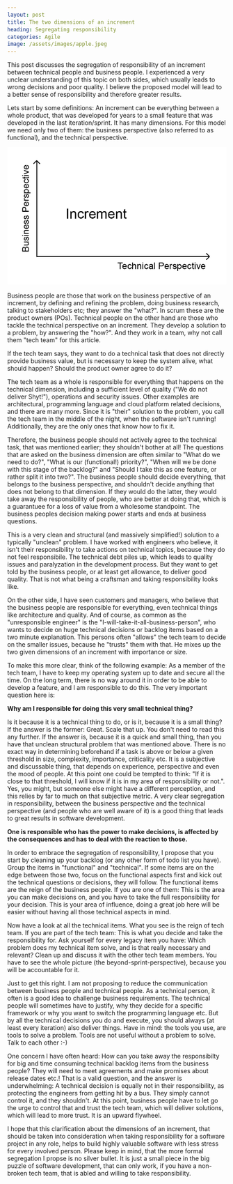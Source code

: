 ```yaml
---
layout: post
title: The two dimensions of an increment
heading: Segregating responsibility
categories: Agile
image: /assets/images/apple.jpeg
---
```


This post discusses the segregation of responsibility of an increment between technical people and business people. I experienced a very unclear understanding of this topic on both sides, which usually leads to wrong decisions and poor quality. I believe the proposed model will lead to a better sense of responsibility and therefore greater results.

Lets start by some definitions: An increment can be everything between a whole product, that was
developed for years to a small feature that was developed in the last iteration/sprint.
It has many dimensions. For this model we need only two of them: the business perspective (also referred
to as functional), and the technical perspective.

![](../images/increment_dimensions.png)

Business people are those that work on the business perspective of an increment, by defining and refining the problem, doing business research, talking to stakeholders etc; they answer the "what?". In scrum these are the product owners (POs). Technical people on the other hand are those who tackle the technical perspective on an increment. They develop a solution to a problem, by answering the "how?". And they work in a team, why not call them "tech team" for this article.

If the tech team says, they want to do a technical task that does not directly provide business value,
but is necessary to keep the system alive, what should happen? Should the product owner agree to do it?

The tech team as a whole is responsible for everything that happens on the technical dimension, including a sufficient level of quality ("We do not deliver Shyt!"), operations and security issues. Other examples are architectural, programming language and cloud platform related decisions, and there are many more. Since it is "their" solution to the problem, you call the tech team in the middle of the night, when the software isn't  running! Additionally, they are the only ones that know how to fix it.

Therefore, the business people should not actively agree to the technical task, that was mentioned
earlier; they shouldn't bother at all! The questions that are asked on the business dimension are often similar to "What do we need to do?", "What is our (functional!) priority?", "When will we be done with this stage of the backlog?" and "Should I take this as one feature, or rather split it into two?". The business people should decide everything, that belongs to the business perspective, and shouldn't decide anything that does not belong to that dimension. If they would do the latter, they would take away the responsibility of people, who are better at doing that, which is a guarantuee for a loss of value from a wholesome standpoint. The business peoples decision making power starts and ends at business questions.

This is a very clean and structural (and massively simplified!) solution to a typically "unclean"
problem. I have worked with engineers who believe, it isn't their responsibility to take actions on technical topics, because they do not feel responsibile. The technical debt piles up, which leads to quality issues and paralyzation in the development process. But they want to get told by the business people, or at least get allowance, to deliver good quality. That is not what being a craftsman and taking responsibility looks like.

On the other side, I have seen customers and managers, who believe that the business people are responsible for everything, even technical things like architecture and quality. And of course, as common as the "unresponsible engineer" is the "I-will-take-it-all-business-person", who wants to decide on huge technical decisions or backlog items based on a two minute explanation. This persons often "allows" the tech team to decide on the smaller issues, because he "trusts" them with that. He mixes up the two given dimensions of an increment with importance or size.

To make this more clear, think of the following example: As a member of the tech team, I have to keep my operating system up to date and secure all the time. On the long term, there is no way around it in order to be able to develop a feature, and I am responsible to do this. The very important question here is:

**Why am I responsible for doing this very small technical thing?**

Is it because it is a technical thing to do, or is it, because it is a small thing? If the answer is the former: Great. Scale that up. You don't need to read this any further. If the answer is, because it is a quick and small thing, than you have that unclean structural problem that was mentioned above. There is no exact way in determining beforehand if a task is above or below a given threshold in size, complexity, importance, criticality etc. It is a subjective and discussable thing, that depends on experience, perspective and even the mood of people. At this point one could be tempted to think: "If it is close to that threshold, I will know if it is in my area of responsibility or not.". Yes, you might, but someone else might have a
different perception, and this relies by far to much on that subjective metric. A very clear segregation in responsibility, between the business perspective and the technical perspective
(and people who are well aware of it) is a good thing that leads to great results in software development.

**One is responsible who has the power to make decisions, is affected by the consequences and has to deal with the reaction to those.**

In order to embrace the segregation of responsibility, I propose that you start by cleaning up your backlog (or any other form of todo list you have). Group the items in "functional" and "technical". If some items are on the edge between those two, focus on the functional aspects first and kick out the technical questions or decisions, they will follow. The functional items are the reign of the business people. If you are one of them: This is the area you can make decisions on, and you have to take the full responsibility for your decision. This is your area of influence, doing a great job here will be easier without having all those technical aspects in mind.

Now have a look at all the technical items. What you see is the reign of tech team.
If you are part of the tech team: This is what you decide and take the responsibility for. Ask yourself
for every legacy item you have: Which problem does my technical item solve, and is that really necessary and relevant? Clean up and discuss it with the other tech team members. You have to see the whole picture (the beyond-sprint-perspective), because you will be accountable for it.

Just to get this right. I am not proposing to reduce the communication between business people and technical people. As a technical person, it often is a good idea to challenge business requirements. The technical people will sometimes have to justify, why they decide for a specific framework or why you
want to switch the programming language etc. But by all the technical decisions you do and execute, you should always (at least every iteration) also deliver things. Have in mind: the tools you use, are tools to solve a problem.
Tools are not useful without a problem to solve. Talk to each other :-)

One concern I have often heard: How can you take away the responsibilty for big and time consuming technical  backlog items from the business people? They will need to meet agreements and make promises about release dates etc.! That is a valid question, and the answer is underwhelming: A technical decision is equally not in their responsibility, as protecting the engineers from getting hit by a bus. They simply cannot control it, and they shouldn't. At this point, business people have to let go the urge to control that and trust the tech team, which will deliver solutions, which will lead to more trust. It is an upward flywheel.

I hope that this clarification about the dimensions of an increment, that should be taken into consideration  when taking responsibility for a software project in any role, helps to build highly valuable software with less stress for every involved person. Please keep in mind, that the more formal segregation I propse is no silver bullet. It is just a small piece in the big puzzle of software development, that can only work, if you have a non-broken tech team, that is abled and willing to take responsibility.